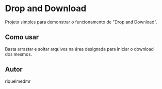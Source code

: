 # Drop and Download

Projeto simples para demonstrar o funcionamento de "Drop and Download".

## Como usar

Basta arrastar e soltar arquivos na área designada para iniciar o download dos mesmos.

## Autor

riquelmedmr

